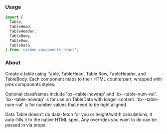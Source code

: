 ### Usage

```js
import {
  Table,
  TableHead,
  TableHeader,
  TableBody,
  TableRow,
  TableData,
} from 'carbon-components-react';
```

### About

Create a table using Table, TableHead, Table Row, TableHeader, and TableBody. Each component maps to their HTML counterpart, wrapped with pink components styles.

Optional classNames include 'bx--table-nowrap' and 'bx--table-num-val'. 'bx--table-nowrap' is for use on TableData with longer content. 'bx--table-num-val' is for number values that need to be right aligned.

Data Table doesn't do data-fetch for you or height/width calculations, it auto-fills it to the native HTML spec. Any overrides you want to do can be passed in via props.